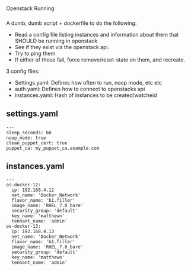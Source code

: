 ###
Openstack Running
###

A dumb, dumb script + dockerfile to do the following:

* Read a config file listing instances and information about them that SHOULD be running in openstack
* See if they exist via the openstack api.
* Try to ping them
* If either of those fail, force remove/reset-state on them, and recreate.

3 config files:

* Settings.yaml: Defines how often to run, noop mode, etc etc
* auth.yaml: Defines how to connect to openstacks api
* instances.yaml: Hash of instances to be created/watcheid


settings.yaml
-------------

```
---
sleep_seconds: 60
noop_mode: true
clean_puppet_cert: true
puppet_ca: my_puppet_ca.example.com
```


instances.yaml
--------------

```
---
os-docker-12:
  ip: 192.168.4.12
  net_name: 'Docker_Network'
  flavor_name: 'b1.filler'
  image_name: 'RHEL_7.0_bare'
  security_group: 'default'
  key_name: 'matthewn'
  tennant_name: 'admin'
os-docker-13:
  ip: 192.168.4.13
  net_name: 'Docker_Network'
  flavor_name: 'b1.filler'
  image_name: 'RHEL_7.0_bare'
  security_group: 'default'
  key_name: 'matthewn'
  tennant_name: 'admin'
```
